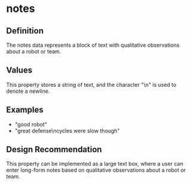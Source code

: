 # notes

## Definition
The notes data represents a block of text with qualitative observations about a robot or team.

## Values
This property stores a string of text, and the character "\n" is used to denote a newline.

## Examples
- "good robot"
- "great defense\ncycles were slow though"

## Design Recommendation
This property can be implemented as a large text box, where a user can enter long-form notes based on qualitative observations about a robot or team.